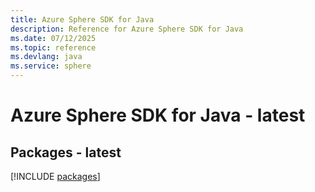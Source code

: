 ```yaml
---
title: Azure Sphere SDK for Java
description: Reference for Azure Sphere SDK for Java
ms.date: 07/12/2025
ms.topic: reference
ms.devlang: java
ms.service: sphere
---
```

# Azure Sphere SDK for Java - latest
## Packages - latest
[!INCLUDE [packages](sphere-index.md)]